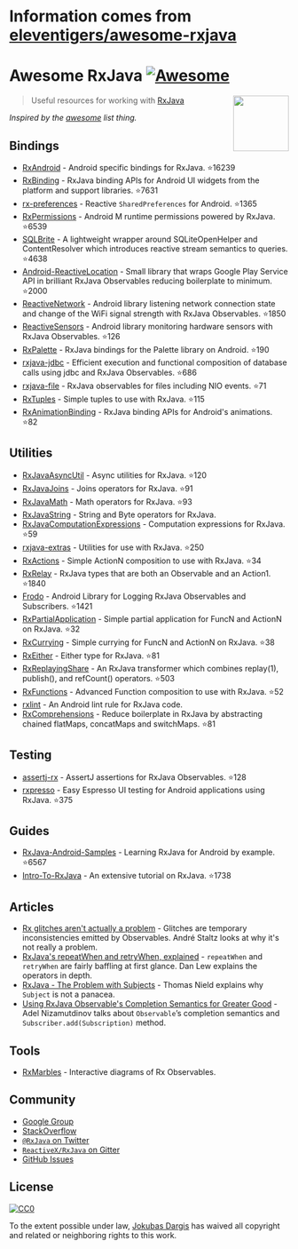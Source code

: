# Information comes from [eleventigers/awesome-rxjava](https://github.com/eleventigers/awesome-rxjava)
# Awesome RxJava [![Awesome](https://cdn.rawgit.com/sindresorhus/awesome/d7305f38d29fed78fa85652e3a63e154dd8e8829/media/badge.svg)](https://github.com/sindresorhus/awesome)

[<img src="http://reactivex.io/assets/Rx_Logo_S.png" align="right" width="100">](http://reactivex.io/)

> Useful resources for working with [RxJava](https://github.com/ReactiveX/RxJava)

*Inspired by the [awesome](https://github.com/sindresorhus/awesome) list thing.*

## Bindings

* [RxAndroid](https://github.com/ReactiveX/RxAndroid) - Android specific bindings for RxJava. :star:16239
* [RxBinding](https://github.com/JakeWharton/RxBinding) - RxJava binding APIs for Android UI widgets from the platform and support libraries. :star:7631
* [rx-preferences](https://github.com/f2prateek/rx-preferences) - Reactive `SharedPreferences` for Android. :star:1365
* [RxPermissions](https://github.com/tbruyelle/RxPermissions) - Android M runtime permissions powered by RxJava. :star:6539
* [SQLBrite](https://github.com/square/sqlbrite) - A lightweight wrapper around SQLiteOpenHelper and ContentResolver which introduces reactive stream semantics to queries. :star:4638
* [Android-ReactiveLocation](https://github.com/mcharmas/Android-ReactiveLocation) - Small library that wraps Google Play Service API in brilliant RxJava Observables reducing boilerplate to minimum. :star:2000
* [ReactiveNetwork](https://github.com/pwittchen/ReactiveNetwork) - Android library listening network connection state and change of the WiFi signal strength with RxJava Observables. :star:1850
* [ReactiveSensors](https://github.com/pwittchen/ReactiveSensors) - Android library monitoring hardware sensors with RxJava Observables. :star:126
* [RxPalette](https://github.com/hzsweers/RxPalette) - RxJava bindings for the Palette library on Android. :star:190
* [rxjava-jdbc](https://github.com/davidmoten/rxjava-jdbc) - Efficient execution and functional composition of database calls using jdbc and RxJava Observables. :star:686
* [rxjava-file](https://github.com/davidmoten/rxjava-file) - RxJava observables for files including NIO events. :star:71
* [RxTuples](https://github.com/pakoito/RxTuples) - Simple tuples to use with RxJava. :star:115
* [RxAnimationBinding](https://github.com/blipinsk/RxAnimationBinding) - RxJava binding APIs for Android's animations. :star:82

## Utilities
* [RxJavaAsyncUtil](https://github.com/ReactiveX/RxJavaAsyncUtil) - Async utilities for RxJava. :star:120
* [RxJavaJoins](https://github.com/ReactiveX/RxJavaJoins) - Joins operators for RxJava. :star:91
* [RxJavaMath](https://github.com/ReactiveX/RxJavaMath) - Math operators for RxJava. :star:93
* [RxJavaString](https://github.com/ReactiveX/RxJavaString) - 
String and Byte operators for RxJava.
* [RxJavaComputationExpressions](https://github.com/ReactiveX/RxJavaComputationExpressions) - Computation expressions for RxJava. :star:59
* [rxjava-extras](https://github.com/davidmoten/rxjava-extras) - Utilities for use with RxJava. :star:250
* [RxActions](https://github.com/pakoito/RxActions) - Simple ActionN composition to use with RxJava. :star:34
* [RxRelay](https://github.com/JakeWharton/RxRelay) - RxJava types that are both an Observable and an Action1. :star:1840
* [Frodo](https://github.com/android10/frodo) - Android Library for Logging RxJava Observables and Subscribers. :star:1421
* [RxPartialApplication](https://github.com/pakoito/RxPartialApplication) - Simple partial application for FuncN and ActionN on RxJava. :star:32
* [RxCurrying](https://github.com/pakoito/RxCurrying) - Simple currying for FuncN and ActionN on RxJava. :star:38
* [RxEither](https://github.com/eleventigers/rxeither) - Either type for RxJava. :star:81
* [RxReplayingShare](https://github.com/JakeWharton/RxReplayingShare) - An RxJava transformer which combines replay(1), publish(), and refCount() operators. :star:503
* [RxFunctions](https://github.com/pakoito/RxFunctions) - Advanced Function composition to use with RxJava. :star:52
* [rxlint](https://bitbucket.org/littlerobots/rxlint) - An Android lint rule for RxJava code.
* [RxComprehensions](https://github.com/pakoito/RxComprehensions) - Reduce boilerplate in RxJava by abstracting chained flatMaps, concatMaps and switchMaps. :star:81

## Testing
* [assertj-rx](https://github.com/ribot/assertj-rx) - AssertJ assertions for RxJava Observables. :star:128
* [rxpresso](https://github.com/novoda/rxpresso) - Easy Espresso UI testing for Android applications using RxJava. :star:375

## Guides

* [RxJava-Android-Samples](https://github.com/kaushikgopal/RxJava-Android-Samples) - Learning RxJava for Android by example. :star:6567
* [Intro-To-RxJava](https://github.com/Froussios/Intro-To-RxJava) - An extensive tutorial on RxJava. :star:1738

## Articles

* [Rx glitches aren't actually a problem](http://staltz.com/rx-glitches-arent-actually-a-problem.html) - Glitches are temporary inconsistencies emitted by Observables. André Staltz looks at why it's not really a problem.
* [RxJava's repeatWhen and retryWhen, explained](http://blog.danlew.net/2016/01/25/rxjavas-repeatwhen-and-retrywhen-explained/) - `repeatWhen` and `retryWhen` are fairly baffling at first glance. Dan Lew explains the operators in depth.
* [RxJava - The Problem with Subjects](http://tomstechnicalblog.blogspot.co.uk/2016/03/rxjava-problem-with-subjects.html) - Thomas Nield explains why `Subject` is not a panacea.
* [Using RxJava Observable's Completion Semantics for Greater Good](https://adelnizamutdinov.github.io/blog/2015/01/23/using-rxjavas-observable-semantics-for-greater-good/) - Adel Nizamutdinov talks about `Observable`’s completion semantics and `Subscriber.add(Subscription)` method.

## Tools

* [RxMarbles](http://rxmarbles.com/) - Interactive diagrams of Rx Observables.

## Community

* [Google Group](http://groups.google.com/d/forum/rxjava)
* [StackOverflow](http://stackoverflow.com/search?q=rx-java)
* [`@RxJava` on Twitter](http://twitter.com/RxJava)
* [`ReactiveX/RxJava` on Gitter](https://gitter.im/ReactiveX/RxJava)
* [GitHub Issues](https://github.com/ReactiveX/RxJava/issues)

## License

[![CC0](https://i.creativecommons.org/p/zero/1.0/88x31.png)](https://creativecommons.org/publicdomain/zero/1.0/)

To the extent possible under law, [Jokubas Dargis](http://jokubasdargis.net/) has waived all copyright and related or neighboring rights to this work.

